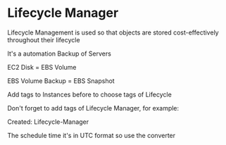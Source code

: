 # Lifecycle Manager
Lifecycle Management is used so that objects are stored cost-effectively throughout their lifecycle

It's a automation Backup of Servers

EC2 Disk = EBS Volume

EBS Volume Backup = EBS Snapshot

Add tags to Instances before to choose tags of Lifecycle

Don't forget to add tags of Lifecycle Manager, for example:

Created: Lifecycle-Manager

The schedule time it's in UTC format so use the converter
